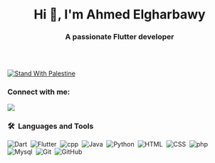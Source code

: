 

<h1 align="center">Hi 👋, I'm Ahmed Elgharbawy</h1>
<h3 align="center">A passionate Flutter developer</h3><br><br>



[![Stand With Palestine](https://raw.githubusercontent.com/TheBSD/StandWithPalestine/main/banner-no-action.svg)](https://thebsd.github.io/StandWithPalestine)

<h3 align="left">Connect with me:</h3>
<a href="https://www.linkedin.com/in/ahmed-elgharbawy-30706822b" target="_blank"><img src="https://img.shields.io/badge/-Ahmed %20Elgharbawy-0077B5?style=for-the-badge&logo=Linkedin&logoColor=white"/></a>

### 🛠 &nbsp;Languages and Tools
![Dart](https://img.shields.io/badge/-Dart-05122A?style=flat&logo=dart&logoColor=563D7C)&nbsp;
![Flutter](https://img.shields.io/badge/-Flutter-05122A?style=flat&logo=flutter)&nbsp;
![cpp](https://img.shields.io/badge/-cpp-05122A?style=flat&logo=cpp)&nbsp;
![Java](https://img.shields.io/badge/-Java-05122A?style=flat&logo=Java)&nbsp;
![Python](https://img.shields.io/badge/-Python%20-05122A?style=flat&logo=python)&nbsp;
![HTML](https://img.shields.io/badge/-HTML-05122A?style=flat&logo=HTML5)&nbsp;
![CSS](https://img.shields.io/badge/-CSS-05122A?style=flat&logo=CSS3&logoColor=1572B6)&nbsp;
![php](https://img.shields.io/badge/-php-05122A?style=flat&logo=php)
![Mysql](https://img.shields.io/badge/-Mysql-05122A?style=flat&logo=Mysql&logoColor=339933)&nbsp;
![Git](https://img.shields.io/badge/-Git-05122A?style=flat&logo=git)&nbsp;
![GitHub](https://img.shields.io/badge/-GitHub-05122A?style=flat&logo=github)&nbsp;







